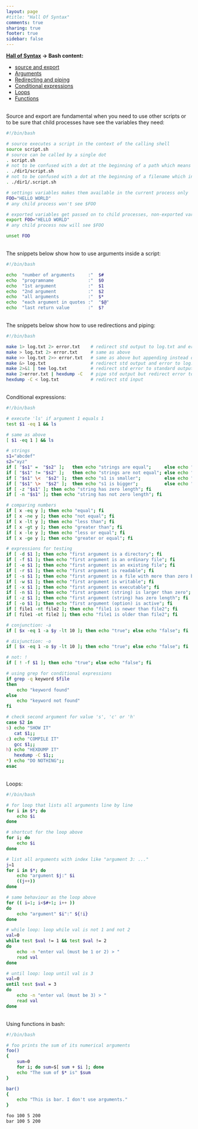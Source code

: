 ```yaml
---
layout: page
#title: "Hall Of Syntax"
comments: true
sharing: true
footer: true
sidebar: false
---
```

<p style="margin-top:0.5em; margin-bottom:0.3em"><strong><a href="/syntax">Hall of Syntax</a> -> Bash content:</strong>
<ul>
    <li><a href="#source">source and export</a></li>
    <li><a href="#arguments">Arguments</a></li>
    <li><a href="#redirecting">Redirecting and piping</a></li>
    <li><a href="#cond">Conditional expressions</a></li>
    <li><a href="#loops">Loops</a></li>
    <li><a href="#funcs">Functions</a></li>
</ul>
</p>

<br><strong><a name="source"></a></strong>
Source and export are fundamental when you need to use other scripts or to be sure that child processes have see the variables they need: 
``` bash source and export
#!/bin/bash

# source executes a script in the context of the calling shell
source script.sh
# source can be called by a single dot
. script.sh
# not to be confused with a dot at the beginning of a path which means "current directory"
. ./dir1/script.sh
# not to be confused with a dot at the beginning of a filename which indicates a hidden file
. ./dir1/.script.sh

# settings variables makes them available in the current process only
FOO="HELLO WORLD"
# any child process won't see $FOO

# exported variables get passed on to child processes, non-exported variables do not
export FOO="HELLO WORLD"
# any child process now will see $FOO

unset FOO
```

<br><strong><a name="arguments"></a></strong>
The snippets below show how to use arguments inside a script:
``` bash arguments
#!/bin/bash

echo  "number of arguments     :"  $#
echo  "programname             :"  $0
echo  "1st argument            :"  $1
echo  "2nd argument            :"  $2
echo  "all arguments           :"  $*
echo  "each argument in quotes :"  "$@"
echo  "last return value       :"  $?
```

<br><strong><a name="redirecting"></a></strong>
The snippets below show how to use redirections and piping:
``` bash file redirection and piping
#!/bin/bash

make 1> log.txt 2> error.txt    # redirect std output to log.txt and error to error.txt
make > log.txt 2> error.txt     # same as above
make >> log.txt 2>> error.txt   # same as above but appending instead overwriting
make &> log.txt                 # redirect std output and error to log.txt
make 2>&1 | tee log.txt         # redirect std error to standard output, then pipe to tee
make 2>error.txt | hexdump -C   # pipe std output but redirect error to file
hexdump -C < log.txt            # redirect std input
```

<br><strong><a name="cond"></a></strong>
Conditional expressions:
``` bash conditional expressions
#!/bin/bash

# execute 'ls' if argument 1 equals 1
test $1 -eq 1 && ls

# same as above
[ $1 -eq 1 ] && ls

# strings
s1="abcdef"
s2="xyz"
if [ "$s1" =  "$s2" ];   then echo "strings are equal";     else echo "strings are not equal"; fi
if [ "$s1" != "$s2" ];   then echo "strings are not equal"; else echo "strings are equal"; fi
if [ "$s1" \<  "$s2" ];  then echo "s1 is smaller";         else echo "s1 is not smaller"; fi
if [ "$s1" \>  "$s2" ];  then echo "s1 is bigger";          else echo "s1 is not bigger"; fi
if [ -z "$s1" ]; then echo "string has zero length"; fi
if [ -n "$s1" ]; then echo "string has not zero length"; fi

# comparing numbers
if [ x -eq y ]; then echo "equal"; fi
if [ x -ne y ]; then echo "not equal"; fi
if [ x -lt y ]; then echo "less than"; fi
if [ x -gt y ]; then echo "greater than"; fi
if [ x -le y ]; then echo "less or equal"; fi
if [ x -ge y ]; then echo "greater or equal"; fi

# expressions for testing
if [ -d $1 ]; then echo "first argument is a directory"; fi
if [ -f $1 ]; then echo "first argument is an ordinary file"; fi
if [ -e $1 ]; then echo "first argument is an existing file"; fi
if [ -r $1 ]; then echo "first argument is readable"; fi
if [ -s $1 ]; then echo "first argument is a file with more than zero bytes"; fi
if [ -w $1 ]; then echo "first argument is writable"; fi
if [ -x $1 ]; then echo "first argument is executable"; fi
if [ -n $1 ]; then echo "first argument (string) is larger than zero"; fi
if [ -z $1 ]; then echo "first argument (string) has zero length"; fi
if [ -o $1 ]; then echo "first argument (option) is active"; fi
if [ file1 -nt file2 ]; then echo "file1 is newer than file2"; fi
if [ file1 -ot file2 ]; then echo "file1 is older than file2"; fi

# conjunction: -a
if [ $x -eq 1 -a $y -lt 10 ]; then echo "true"; else echo "false"; fi

# disjunction: -o
if [ $x -eq 1 -o $y -lt 10 ]; then echo "true"; else echo "false"; fi

# not: !
if [ ! -f $1 ]; then echo "true"; else echo "false"; fi

# using grep for conditional expressions
if grep -q keyword $file
then
	echo "keyword found"
else
	echo "keyword not found"
fi

# check second argument for value 's', 'c' or 'h'
case $2 in
s) echo "SHOW IT"
   cat $1;;
c) echo "COMPILE IT"
   gcc $1;;
h) echo "HEXDUMP IT"
   hexdump -C $1;;
*) echo "DO NOTHING";;
esac
```

<br><strong><a name="loops"></a></strong>
Loops:
``` bash loops
#!/bin/bash

# for loop that lists all arguments line by line
for i in $*; do
	echo $i
done

# shortcut for the loop above
for i; do
	echo $i
done

# list all arguments with index like "argument 3: ..."
j=1
for i in $*; do
	echo "argument $j:" $i
	((j++))
done

# same behaviour as the loop above
for (( i=1; i<$#+1; i++ ))
do
	echo "argument" $i":" ${!i}
done

# while loop: loop while val is not 1 and not 2
val=0
while test $val != 1 && test $val != 2
do
	echo -n "enter val (must be 1 or 2) > "
	read val
done

# until loop: loop until val is 3
val=0
until test $val = 3
do
	echo -n "enter val (must be 3) > "
	read val
done
```

<br><strong><a name="funcs"></a></strong>
Using functions in bash:
``` bash functions
#!/bin/bash

# foo prints the sum of its numerical arguments
foo()
{
	sum=0
	for i; do sum=$[ sum + $i ]; done
	echo "The sum of $* is" $sum
}

bar()
{
	echo "This is bar. I don't use arguments."
}

foo 100 5 200
bar 100 5 200
```

